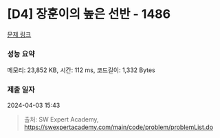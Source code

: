 # [D4] 장훈이의 높은 선반 - 1486 

[문제 링크](https://swexpertacademy.com/main/code/problem/problemDetail.do?contestProbId=AV2b7Yf6ABcBBASw) 

### 성능 요약

메모리: 23,852 KB, 시간: 112 ms, 코드길이: 1,332 Bytes

### 제출 일자

2024-04-03 15:43



> 출처: SW Expert Academy, https://swexpertacademy.com/main/code/problem/problemList.do
